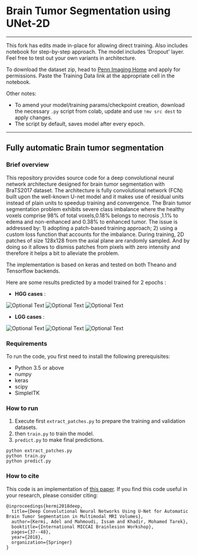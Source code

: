 # Brain Tumor Segmentation using UNet-2D
----
This fork has edits made in-place for allowing direct training. Also includes notebook for step-by-step approach.
The model includes 'Dropout' layer. Feel free to test out your own variants in architecture.

To download the dataset zip, head to [Penn Imaging Home](https://ipp.cbica.upenn.edu/) and apply for permissions.
Paste the Training Data link at the appropriate cell in the notebook.

Other notes:
- To amend your model/training params/checkpoint creation, download the necessary ```.py``` script from colab, update and use ```!mv src dest``` to apply changes.
- The script by default, saves model after every epoch.

----
## Fully automatic Brain tumor segmentation

### Brief overview

This repository provides source code for a deep convolutional neural network architecture designed for brain tumor segmentation with BraTS2017 dataset. 
The architecture is fully convolutional network (FCN) built upon the well-known U-net model and it makes use of residual units instead of plain units to speedup training and convergence.
The Brain tumor segmentation problem exhibits severe class imbalance where the healthy voxels comprise 98% of total voxels,0.18% belongs to necrosis ,1.1% to edema and non-enhanced and 0.38% to enhanced tumor. 
The issue is addressed by: 1) adopting a patch-based training approach; 2) using a custom loss function that accounts for the imbalance. 
During training, 2D patches of size 128x128 from the axial plane are randomly sampled. And by doing so it allows to dismiss patches from pixels with zero intensity and therefore it helps a bit to alleviate the problem.

The implementation is based on keras and tested on both Theano and Tensorflow backends.

Here are some results predicted by a model trained for 2 epochs :

*   **HGG cases** :

![Optional Text](../master/docs/images/HGG-Brats17_2013_7_1-111.png)
![Optional Text](../master/docs/images/HGG-Brats17_CBICA_ASV_1-88.png)
![Optional Text](../master/docs/images/HGG-Brats17_TCIA_186_1-90.png)

*   **LGG cases** :

![Optional Text](../master/docs/images/LGG-Brats17_TCIA_202_1-70.png)
![Optional Text](../master/docs/images/LGG-Brats17_2013_24_1-91.png)
![Optional Text](../master/docs/images/LGG-Brats17_TCIA_462_1-97.png)

### Requirements

To run the code, you first need to install the following prerequisites: 

* Python 3.5 or above
* numpy
* keras
* scipy
* SimpleITK

### How to run

1. Execute first `extract_patches.py` to prepare the training and validation datasets.
2. then `train.py` to train the model.
3. `predict.py` to make final predictions.

```
python extract_patches.py
python train.py
python predict.py
```
### How to cite 

This code is an implementation of [this paper](https://link.springer.com/chapter/10.1007/978-3-030-11726-9_4). If you find this code useful in your research, please consider citing: 

```
@inproceedings{kermi2018deep,
  title={Deep Convolutional Neural Networks Using U-Net for Automatic Brain Tumor Segmentation in Multimodal MRI Volumes},
  author={Kermi, Adel and Mahmoudi, Issam and Khadir, Mohamed Tarek},
  booktitle={International MICCAI Brainlesion Workshop},
  pages={37--48},
  year={2018},
  organization={Springer}
}
```
